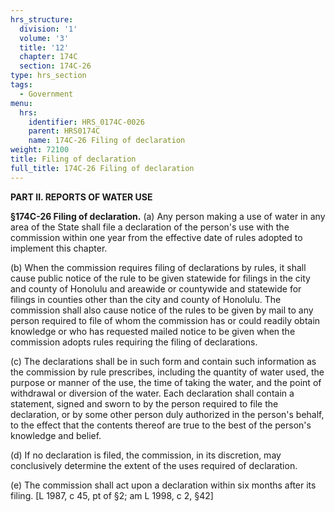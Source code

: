 ```yaml
---
hrs_structure:
  division: '1'
  volume: '3'
  title: '12'
  chapter: 174C
  section: 174C-26
type: hrs_section
tags:
  - Government
menu:
  hrs:
    identifier: HRS_0174C-0026
    parent: HRS0174C
    name: 174C-26 Filing of declaration
weight: 72100
title: Filing of declaration
full_title: 174C-26 Filing of declaration
---
```

**PART II. REPORTS OF WATER USE**

**§174C-26 Filing of declaration.** (a) Any person making a use of water in any area of the State shall file a declaration of the person's use with the commission within one year from the effective date of rules adopted to implement this chapter.

(b) When the commission requires filing of declarations by rules, it shall cause public notice of the rule to be given statewide for filings in the city and county of Honolulu and areawide or countywide and statewide for filings in counties other than the city and county of Honolulu. The commission shall also cause notice of the rules to be given by mail to any person required to file of whom the commission has or could readily obtain knowledge or who has requested mailed notice to be given when the commission adopts rules requiring the filing of declarations.

(c) The declarations shall be in such form and contain such information as the commission by rule prescribes, including the quantity of water used, the purpose or manner of the use, the time of taking the water, and the point of withdrawal or diversion of the water. Each declaration shall contain a statement, signed and sworn to by the person required to file the declaration, or by some other person duly authorized in the person's behalf, to the effect that the contents thereof are true to the best of the person's knowledge and belief.

(d) If no declaration is filed, the commission, in its discretion, may conclusively determine the extent of the uses required of declaration.

(e) The commission shall act upon a declaration within six months after its filing. [L 1987, c 45, pt of §2; am L 1998, c 2, §42]